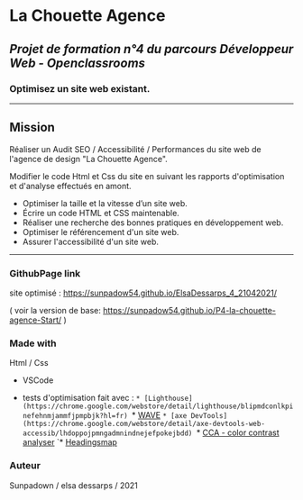 # La Chouette Agence

## *Projet de formation n°4 du parcours Développeur Web - Openclassrooms*
### Optimisez un site web existant.

***

## Mission

Réaliser un Audit SEO / Accessibilité / Performances du site web de l'agence de design "La Chouette Agence".

Modifier le code Html et Css du site en suivant les rapports d'optimisation et d'analyse effectués en amont.


* Optimiser la taille et la vitesse d’un site web.
* Écrire un code HTML et CSS maintenable.
* Réaliser une recherche des bonnes pratiques en développement web.
* Optimiser le référencement d'un site web.
* Assurer l'accessibilité d'un site web.


***

### GithubPage link

site optimisé : 
https://sunpadow54.github.io/ElsaDessarps_4_21042021/

( voir la version de base: https://sunpadow54.github.io/P4-la-chouette-agence-Start/ )

### Made with

Html / Css 

* VSCode

* tests d'optimisation fait avec :
`* [Lighthouse](https://chrome.google.com/webstore/detail/lighthouse/blipmdconlkpinefehnmjammfjpmpbjk?hl=fr)
`* [WAVE](https://wave.webaim.org/)
`* [axe DevTools](https://chrome.google.com/webstore/detail/axe-devtools-web-accessib/lhdoppojpmngadmnindnejefpokejbdd)
`* [CCA - color contrast analyser](https://www.tpgi.com/color-contrast-checker/)
`* [Headingsmap](https://chrome.google.com/webstore/detail/headingsmap/flbjommegcjonpdmenkdiocclhjacmbi?hl=fr)

### Auteur

Sunpadown / elsa dessarps / 2021
